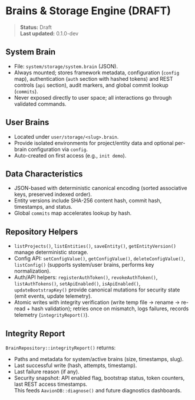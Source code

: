 # Brains & Storage Engine (DRAFT)

> **Status:** Draft  
> **Last updated:** 0.1.0-dev

## System Brain
- File: `system/storage/system.brain` (JSON).  
- Always mounted; stores framework metadata, configuration (`config` map), authentication (`auth` section with hashed tokens) and REST controls (`api` section), audit markers, and global commit lookup (`commits`).  
- Never exposed directly to user space; all interactions go through validated commands.

## User Brains
- Located under `user/storage/<slug>.brain`.  
- Provide isolated environments for project/entity data and optional per-brain configuration via `config`.  
- Auto-created on first access (e.g., `init demo`).

## Data Characteristics
- JSON-based with deterministic canonical encoding (sorted associative keys, preserved indexed order).  
- Entity versions include SHA-256 content hash, commit hash, timestamps, and status.  
- Global `commits` map accelerates lookup by hash.

## Repository Helpers
- `listProjects()`, `listEntities()`, `saveEntity()`, `getEntityVersion()` manage deterministic storage.  
- Config API: `setConfigValue()`, `getConfigValue()`, `deleteConfigValue()`, `listConfig()` (supports system/user brains, performs key normalization).  
- Auth/API helpers: `registerAuthToken()`, `revokeAuthToken()`, `listAuthTokens()`, `setApiEnabled()`, `isApiEnabled()`, `updateBootstrapKey()` provide canonical mutations for security state (emit events, update telemetry).  
- Atomic writes with integrity verification (write temp file → rename → re-read + hash validation); retries once on mismatch, logs failures, records telemetry (`integrityReport()`).

## Integrity Report
`BrainRepository::integrityReport()` returns:
- Paths and metadata for system/active brains (size, timestamps, slug).  
- Last successful write (hash, attempts, timestamp).  
- Last failure reason (if any).  
- Security snapshot: API enabled flag, bootstrap status, token counters, last REST access timestamps.  
This feeds `AavionDB::diagnose()` and future diagnostics dashboards.
